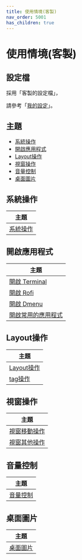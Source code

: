 ```yaml
---
title: 使用情境(客製)
nav_order: 5001
has_children: true
---
```


# 使用情境(客製)


## 設定檔

採用「客製的設定檔」，

請參考「[我的設定](https://github.com/samwhelp/note-about-herbstluftwm/tree/gh-pages/_demo/config/herbstluftwm-config/main/config/herbstluftwm)」。


## 主題

* [系統操作](#系統操作)
* [開啟應用程式](#開啟應用程式)
* [Layout操作](#Layout操作)
* [視窗操作](#視窗操作)
* [音量控制](#音量控制)
* [桌面圖片](#桌面圖片)

## 系統操作

| 主題 |
| --- |
| [系統操作](scenario/main/system-control) |


## 開啟應用程式

| 主題 |
| --- |
| [開啟 Terminal](scenario/main/launch-terminal) |
| [開啟 Rofi](scenario/main/launch-rofi) |
| [開啟 Dmenu](scenario/main/launch-dmenu) |
| [開啟常用的應用程式](scenario/main/launch-favorite-app) |


## Layout操作

| 主題 |
| --- |
| [Layout操作](scenario/main/layout-control) |
| [tag操作](scenario/main/tag-control) |


## 視窗操作

| 主題 |
| --- |
| [視窗移動操作](scenario/main/window-movement-control) |
| [視窗其他操作](scenario/main/window-control) |


## 音量控制

| 主題 |
| --- |
| [音量控制](scenario/main/volume-control) |


## 桌面圖片

| 主題 |
| --- |
| [桌面圖片](scenario/main/wallpaper-control) |
